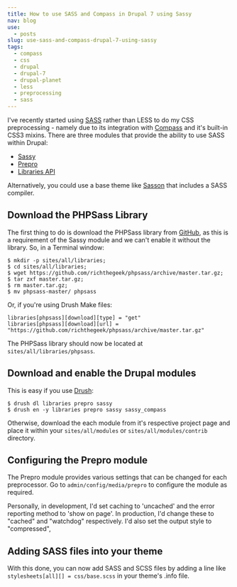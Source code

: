 ```yaml
---
title: How to use SASS and Compass in Drupal 7 using Sassy
nav: blog
use:
  - posts
slug: use-sass-and-compass-drupal-7-using-sassy
tags:
  - compass
  - css
  - drupal
  - drupal-7
  - drupal-planet
  - less
  - preprocessing
  - sass
---
```

I've recently started using [SASS](http://sass-lang.com) rather than LESS to do my CSS preprocessing - namely due to its integration with [Compass](http://compass-style.org) and it's built-in CSS3 mixins. There are three modules that provide the ability to use SASS within Drupal:

* [Sassy](http://drupal.org/project/sassy "Sassy module on drupal.org")
* [Prepro](http://drupal.org/project/prepro "Prepro module on drupal.org")
* [Libraries API](http://drupal.org/project/libraries "Libraries API module on drupal.org")

Alternatively, you could use a base theme like [Sasson](http://drupal.org/project/sasson "Sasson theme on drupal.org") that includes a SASS compiler.

## Download the PHPSass Library

The first thing to do is download the PHPSass library from [GitHub](https://github.com/richthegeek/phpsass "PHPSass on GitHub"), as this is a requirement of the Sassy module and we can't enable it without the library. So, in a Terminal window:

    $ mkdir -p sites/all/libraries; 
    $ cd sites/all/libraries; 
    $ wget https://github.com/richthegeek/phpsass/archive/master.tar.gz; 
    $ tar zxf master.tar.gz; 
    $ rm master.tar.gz; 
    $ mv phpsass-master/ phpsass

Or, if you're using Drush Make files:

    libraries[phpsass][download][type] = "get"
    libraries[phpsass][download][url] = "https://github.com/richthegeek/phpsass/archive/master.tar.gz"

The PHPSass library should now be located at `sites/all/libraries/phpsass`.

## Download and enable the Drupal modules

This is easy if you use [Drush](http://drupal.org/project/drush):

    $ drush dl libraries prepro sassy
    $ drush en -y libraries prepro sassy sassy_compass

Otherwise, download the each module from it's respective project page and place it within your `sites/all/modules` or `sites/all/modules/contrib` directory.

## Configuring the Prepro module

The Prepro module provides various settings that can be changed for each preprocessor. Go to `admin/config/media/prepro` to configure the module as required.

Personally, in development, I'd set caching to 'uncached' and the error reporting method to 'show on page'. In production, I'd change these to "cached" and "watchdog" respectively. I'd also set the output style to "compressed",

## Adding SASS files into your theme

With this done, you can now add SASS and SCSS files by adding a line like `stylesheets[all][] = css/base.scss` in your theme's .info file.